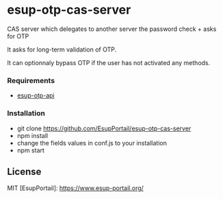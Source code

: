 # esup-otp-cas-server

CAS server which delegates to another server the password check + asks for OTP

It asks for long-term validation of OTP.

It can optionnaly bypass OTP if the user has not activated any methods.

### Requirements
- [esup-otp-api](https://github.com/EsupPortail/esup-otp-api)

### Installation
- git clone https://github.com/EsupPortail/esup-otp-cas-server
- npm install
- change the fields values in conf.js to your installation
- npm start


License
----

MIT
   [EsupPortail]: <https://www.esup-portail.org/>

